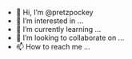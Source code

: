 - 👋 Hi, I’m @pretzpockey
- 👀 I’m interested in ...
- 🌱 I’m currently learning ...
- 💞️ I’m looking to collaborate on ...
- 📫 How to reach me ...

<!---
pretzpockey/pretzpockey is a ✨ special ✨ repository because its `README.md` (this file) appears on your GitHub profile.
You can click the Preview link to take a look at your changes.
--->
